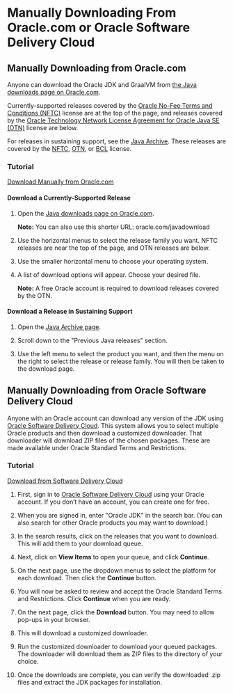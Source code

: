# Manually Downloading From Oracle.com or Oracle Software Delivery Cloud


## Manually Downloading from Oracle.com
Anyone can download the Oracle JDK and GraalVM from [the Java downloads page on Oracle.com](https://www.oracle.com/java/technologies/downloads/). 

Currently-supported releases covered by the [Oracle No-Fee Terms and Conditions (NFTC)](https://www.oracle.com/downloads/licenses/no-fee-license.html) license are at the top of the page, and releases covered by the [Oracle Technology Network License Agreement for Oracle Java SE (OTN)](https://www.oracle.com/downloads/licenses/javase-license1.html) license are below.

For releases in sustaining support, see the [Java Archive](https://www.oracle.com/java/technologies/downloads/archive/). These releases are covered by the [NFTC](https://www.oracle.com/downloads/licenses/no-fee-license.html), [OTN](https://www.oracle.com/downloads/licenses/javase-license1.html), or [BCL](https://www.oracle.com/downloads/licenses/java-se-archive-license.html) license.

### Tutorial
[Download Manually from Oracle.com](videohub:1_pxs09t22)

#### Download a Currently-Supported Release

1. Open the [Java downloads page on Oracle.com](https://www.oracle.com/java/technologies/downloads/).

    **Note:** You can also use this shorter URL: oracle.com/javadownload

2. Use the horizontal menus to select the release family you want. NFTC releases are near the top of the page, and OTN releases are below.

2. Use the smaller horizontal menu to choose your operating system.

3. A list of download options will appear. Choose your desired file.

    **Note:** A free Oracle account is required to download releases covered by the OTN.

#### Download a Release in Sustaining Support

1. Open the [Java Archive page](https://www.oracle.com/java/technologies/downloads/archive/).

2. Scroll down to the "Previous Java releases" section.

3. Use the left menu to select the product you want, and then the menu on the right to select the release or release family. You will then be taken to the download page.



## Manually Downloading from Oracle Software Delivery Cloud
Anyone with an Oracle account can download any version of the JDK using [Oracle Software Delivery Cloud](https://edelivery.oracle.com/osdc/faces/Home.jspx). This system allows you to select multiple Oracle products and then download a customized downloader. That downloader will download ZIP files of the chosen packages. These are made available under Oracle Standard Terms and Restrictions.

### Tutorial

[Download from Software Delivery Cloud](videohub:1_pqszdej4)

1. First, sign in to [Oracle Software Delivery Cloud](https://edelivery.oracle.com/osdc/faces/Home.jspx) using your Oracle account. If you don’t have an account, you can create one for free.

2. When you are signed in, enter "Oracle JDK" in the search bar. (You can also search for other Oracle products you may want to download.)

3. In the search results, click on the releases that you want to download. This will add them to your download queue.

4. Next, click on **View Items** to open your queue, and click **Continue**.

5. On the next page, use the dropdown menus to select the platform for each download. Then click the **Continue** button.

6. You will now be asked to review and accept the Oracle Standard Terms and Restrictions. Click **Continue** when you are ready.

7. On the next page, click the **Download** button. You may need to allow pop-ups in your browser.

8. This will download a customized downloader.

9. Run the customized downloader to download your queued packages. The downloader will download them as ZIP files to the directory of your choice.

10. Once the downloads are complete, you can verify the downloaded .zip files and extract the JDK packages for installation.
